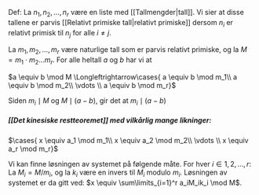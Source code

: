 Def:
La $n_1, n_2, \ldots , n_r$ være en liste med [[Tallmengder|tall]]. Vi sier at disse tallene er parvis [[Relativt primiske tall|relativt primiske]] dersom $n_i$ er relativt primisk til $n_j$ for alle $i \neq j$.

La $m_1, m_2,\ldots, m_r$ være naturlige tall som er parvis relativt primiske, og la $M = m_1 \cdot m_2 \ldots m_r.$ For alle heltall $a$ og $b$ har vi at 

$a \equiv b \mod M \Longleftrightarrow\cases{ a \equiv b \mod m_1\\ a \equiv b \mod m_2\\ \vdots \\ a \equiv b \mod m_r}$ 

Siden $m_i\mid M$ og $M\mid (a − b)$, gir det at $m_i\mid(a − b)$

##### [[Det kinesiske restteoremet]] med vilkårlig mange likninger:

$\cases{ x \equiv a_1 \mod m_1\\ x \equiv a_2 \mod m_2\\ \vdots \\ x \equiv a_r \mod m_r}$

Vi kan finne løsningen av systemet på følgende måte. For hver $i \in {1, 2, . . . , r}$: La $M_i = M/m_i$, og la $k_i$ være en invers til $M_i$ modulo $m_i$. Løsningen av systemet er da gitt ved: $x \equiv \sum\limits_{i=1}^r  a_iM_ik_i \mod M$.